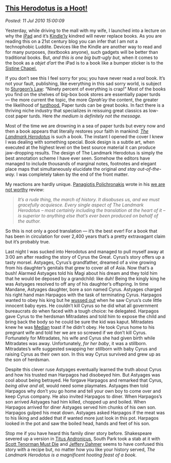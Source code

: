 [This Herodotus is a
Hoot!](http://bakerjd99.wordpress.com/2010/07/11/this-herodotus-is-a-hoot/)
------------------------------------------------------------------------------------------------

*Posted: 11 Jul 2010 15:00:09*

Yesterday, while driving to the mall with my wife, I launched into a
lecture on why the
[iPad](http://news.cnet.com/8301-17852\_3-20004899-71.html) and it’s
[Kindle’ly](http://www.amazon.com/Kindle-Wireless-Reading-Display-Globally/dp/B0015T963C)
kindred will never replace books. As you are reading this on a 21st
century blog you can infer that I am not a technophobic Luddite. Devices
like the Kindle are another way to read and for many purposes,
(textbooks anyone), such gadgets will be better than traditional books.
But, *and this is one big butt-ugly but*, when it comes to the book as a
*objet d’art* the iPad is to a book like a bumper sticker is to the
[Sistine
Chapel.](http://www.wga.hu/frames-e.html?/html/m/michelan/3sistina/)

If you don’t see this I feel sorry for you; you have never read a *real*
book. It’s not your fault, publishing, like everything in this sad sorry
world, is subject to [Sturgeon’s
Law](http://en.wikipedia.org/wiki/Sturgeon's\_Law): “Ninety percent of
everything is crap!” Most of the books you find on the shelves of
big-box book stores are essentially paper turds — the more current the
topic, the more *Oprah’ey* the content, the greater the likelihood of
[turdhood.](http://www.amazon.com/Dreams-My-Father-Story-Inheritance/dp/1400082773)
Paper turds can be great books. In fact there is a thriving niche
industry that specializes in reissuing great classics as low-cost paper
turds. Here *the medium is definitely not the message.*

Most of the time we are drowning in a sea of paper turds but every now
and then a book appears that literally restores your faith in mankind:
*[The Landmark
Herodotus](http://www.amazon.com/Landmark-Herodotus-Histories/dp/0375421092)*
is such a book. The instant I opened the cover I knew I was dealing with
something special. Book design is a subtle art, when executed at the
highest level on the best source material it can produce jaw-dropping
results. The design of The Landmark Herodotus is simply the best
annotation scheme I have ever seen. Somehow the editors have managed to
include thousands of marginal notes, footnotes and elegant place maps
that simultaneously elucidate the original *and stay out-of-the-way.* I
was completely taken by the end of the front matter.

My reactions are hardly unique. [Panagiotis
Polichronakis](http://www.openlettersmonthly.com/december-landfall/)
wrote in his [we are not
worthy](http://www.youtube.com/watch?v=-FucbvoFFy0) review:

> *It’s a rude thing, the march of history. It disabuses us, and we must
> gracefully acquiesce. Every single aspect of The Landmark Herodotus –
> most certainly including the translation at the heart of it – is
> superior to anything else that’s ever been produced on behalf of the
> author.*

So this is not only a good translation — it’s the best ever! For a book
that has been in circulation for over 2,400 years that’s a pretty
extravagant claim but it’s probably true.

Last night I was sucked into Herodotus and managed to pull myself away
at 3:00 am after reading the story of Cyrus the Great. Cyrus’s story
offers up a tasty morsel. Astyages, Cyrus’s grandfather, dreamed of a
vine growing from his daughter’s genitals that grew to cover all of
Asia. Now that’s a bush! Alarmed Astyages told his Magi about his dream
and they told him that he would be deposed by a grandchild: like duh!
Being the kingly king he was Astyages resolved to off any of his
daughter’s offspring. In time Mandane, Astyages daughter, bore a son
named Cyrus. Astyages charged his right hand man Harpagos with the task
of terminating Cyrus. Harpagos wanted to obey his king but he [wussed
out](http://en.wiktionary.org/wiki/wuss\_out) when he saw Cyrus’s cute
little innocent baby eyes. He couldn’t kill Cyrus so he did what all
government bureaucrats do when faced with a tough choice: he delegated.
Harpagos gave Cyrus to the herdsman Mitradates and told him to expose
the child and bring back the body so he could be sure the kid was kaput.
Mitradates knew he was
[Median](http://www.iranchamber.com/history/median/median.php) toast if
he didn’t obey. He took Cyrus home to his pregnant wife and told her we
are so screwed if we don’t kill Cyrus. Fortunately for Mitradates, his
wife and Cyrus she had given birth while Mitradates was away.
Unfortunately, *for her baby*, it was a stillborn. Mitradates’s wife
suggested swapping her stillborn with baby Cyrus and raising Cyrus as
their own son. In this way Cyrus survived and grew up as the son of
herdsman.

Despite this clever ruse Astyages eventually learned the truth about
Cyrus and how his trusted man Harpagos had disobeyed him. But Astyages
was cool about being betrayed. He forgave Harpagos and remarked that
Cyrus, *being alive and all,* would need some playmates. Astyages then
told Harpagos why don’t you go home and tell your own boy to come over
and keep Cyrus company. He also invited Harpagos to diner. When
Harpagos’s son arrived Astyages had him killed, chopped up and boiled.
When Harpagos arrived for diner Astyages served him chunks of his own
son. Harpagos gulped his meat down. Astyages asked Harpagos if the meat
was to his liking and added that if wanted more just look in this pot.
Harpagos looked in the pot and saw the boiled head, hands and feet of
his son.

Stop me if you have heard this family diner story before. Shakespeare
severed up a version in [Titus
Andronicus](http://shakespeare.mit.edu/titus/full.html), South Park took
a stab at it with [Scott Tenorman Must
Die](http://www.southparkstudios.com/guide/501) and [Jeffery
Dahmer](http://en.wikipedia.org/wiki/Jeffrey\_Dahmer) seems to have
confused this story with a recipe but, no matter how you like your
history served, *The Landmark Herodotus is a magnificent hooting feast
of a book.*
